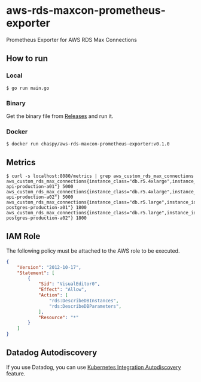 # aws-rds-maxcon-prometheus-exporter
Prometheus Exporter for AWS RDS Max Connections

## How to run

### Local

```
$ go run main.go
```

### Binary

Get the binary file from [Releases](https://github.com/chaspy/aws-rds-maxcon-prometheus-exporter/releases) and run it.

### Docker

```
$ docker run chaspy/aws-rds-maxcon-prometheus-exporter:v0.1.0
```

## Metrics

```
$ curl -s localhost:8080/metrics | grep aws_custom_rds_max_connections
aws_custom_rds_max_connections{instance_class="db.r5.4xlarge",instance_identifier="postgres-api-production-a01"} 5000
aws_custom_rds_max_connections{instance_class="db.r5.4xlarge",instance_identifier="postgres-api-production-a02"} 5000
aws_custom_rds_max_connections{instance_class="db.r5.large",instance_identifier="test-postgres-production-a01"} 1800
aws_custom_rds_max_connections{instance_class="db.r5.large",instance_identifier="test-postgres-production-a02"} 1800
```

## IAM Role

The following policy must be attached to the AWS role to be executed.

```json
{
    "Version": "2012-10-17",
    "Statement": [
        {
            "Sid": "VisualEditor0",
            "Effect": "Allow",
            "Action": [
                "rds:DescribeDBInstances",
                "rds:DescribeDBParameters",
            ],
            "Resource": "*"
        }
    ]
}
```

## Datadog Autodiscovery

If you use Datadog, you can use [Kubernetes Integration Autodiscovery](https://docs.datadoghq.com/agent/kubernetes/integrations/?tab=kubernetes) feature.
